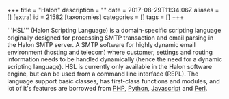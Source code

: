 +++
title = "Halon"
description = ""
date = 2017-08-29T11:34:06Z
aliases = []
[extra]
id = 21582
[taxonomies]
categories = []
tags = []
+++

'''HSL''' (Halon Scripting Language) is a domain-specific scripting language originally designed for processing SMTP transaction and email parsing in the Halon SMTP server. A SMTP software for highly dynamic email environment (hosting and telecom) where customer, settings and routing information needs to be handled dynamically (hence the need for a dynamic scripting language). HSL is currently only available in the Halon software engine, but can be used from a command line interface (REPL). The language support basic classes, has first-class functions and modules, and lot of it's features are borrowed from [PHP](https://rosettacode.org/wiki/PHP), [Python](https://rosettacode.org/wiki/Python), [Javascript](https://rosettacode.org/wiki/Javascript) and [Perl](https://rosettacode.org/wiki/Perl).
